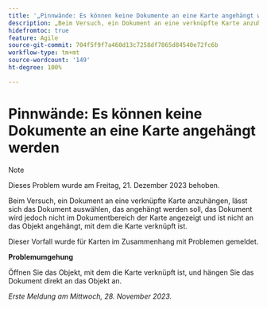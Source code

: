 ```yaml
---
title: '„Pinnwände: Es können keine Dokumente an eine Karte angehängt werden“'
description: „Beim Versuch, ein Dokument an eine verknüpfte Karte anzuhängen, lässt sich das Dokument auswählen, das angehängt werden soll, das Dokument wird jedoch nicht im Dokumentbereich der Karte angezeigt und ist nicht an das Objekt angehängt, mit dem die Karte verknüpft ist.“
hidefromtoc: true
feature: Agile
source-git-commit: 704f5f9f7a460d13c7258df7865d84540e72fc6b
workflow-type: tm+mt
source-wordcount: '149'
ht-degree: 100%

---
```



# Pinnwände: Es können keine Dokumente an eine Karte angehängt werden

<!--WF and WFP TOCs-->

>[!NOTE]
>
>Dieses Problem wurde am Freitag, 21. Dezember 2023 behoben.

Beim Versuch, ein Dokument an eine verknüpfte Karte anzuhängen, lässt sich das Dokument auswählen, das angehängt werden soll, das Dokument wird jedoch nicht im Dokumentbereich der Karte angezeigt und ist nicht an das Objekt angehängt, mit dem die Karte verknüpft ist.

Dieser Vorfall wurde für Karten im Zusammenhang mit Problemen gemeldet.

**Problemumgehung**

Öffnen Sie das Objekt, mit dem die Karte verknüpft ist, und hängen Sie das Dokument direkt an das Objekt an.

_Erste Meldung am Mittwoch, 28. November 2023._
